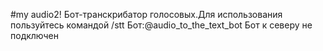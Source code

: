 #my audio2!
Бот-транскрибатор голосовых.Для использования пользуйтесь командой /stt
Бот:@audio_to_the_text_bot
Бот к северу не подключен
